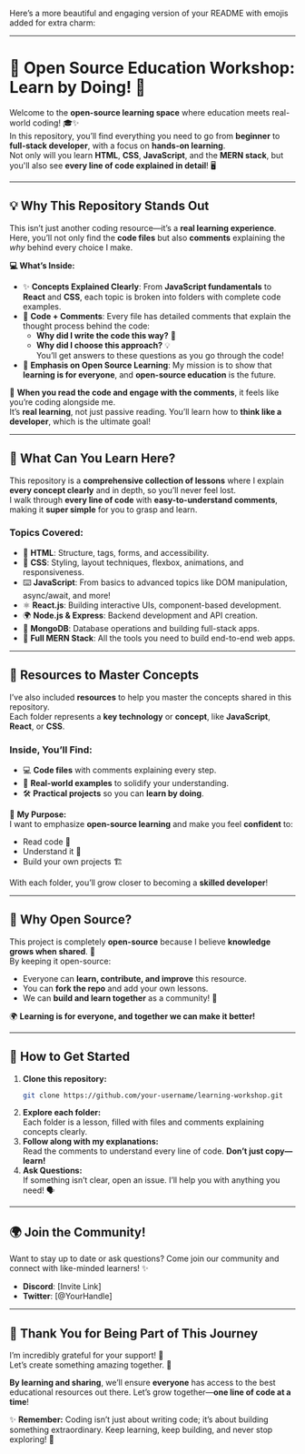 Here’s a more beautiful and engaging version of your README with emojis added for extra charm:  

---

# 🌟 **Open Source Education Workshop: Learn by Doing!** 🚀  

Welcome to the **open-source learning space** where education meets real-world coding! 🎓✨  
In this repository, you’ll find everything you need to go from **beginner** to **full-stack developer**, with a focus on **hands-on learning**.  
Not only will you learn **HTML**, **CSS**, **JavaScript**, and the **MERN stack**, but you'll also see **every line of code explained in detail**! 🖥️  

---

## 💡 **Why This Repository Stands Out**  

This isn’t just another coding resource—it’s a **real learning experience**.  
Here, you’ll not only find the **code files** but also **comments** explaining the *why* behind every choice I make.  

**💻 What’s Inside:**  
- ✨ **Concepts Explained Clearly**: From **JavaScript fundamentals** to **React** and **CSS**, each topic is broken into folders with complete code examples.  
- 📝 **Code + Comments**: Every file has detailed comments that explain the thought process behind the code:  
  - **Why did I write the code this way?** 🤔  
  - **Why did I choose this approach?** 💡  
You’ll get answers to these questions as you go through the code!  
- 🌟 **Emphasis on Open Source Learning**: My mission is to show that **learning is for everyone**, and **open-source education** is the future.  

💬 **When you read the code and engage with the comments**, it feels like you’re coding alongside me.  
It’s **real learning**, not just passive reading. You’ll learn how to **think like a developer**, which is the ultimate goal!  

---

## 🌈 **What Can You Learn Here?**  

This repository is a **comprehensive collection of lessons** where I explain **every concept clearly** and in depth, so you’ll never feel lost.  
I walk through **every line of code** with **easy-to-understand comments**, making it **super simple** for you to grasp and learn.  

### **Topics Covered:**  
- 📑 **HTML**: Structure, tags, forms, and accessibility.  
- 🎨 **CSS**: Styling, layout techniques, flexbox, animations, and responsiveness.  
- ⌨️ **JavaScript**: From basics to advanced topics like DOM manipulation, async/await, and more!  
- ⚛️ **React.js**: Building interactive UIs, component-based development.  
- 🌍 **Node.js & Express**: Backend development and API creation.  
- 💾 **MongoDB**: Database operations and building full-stack apps.  
- 🚀 **Full MERN Stack**: All the tools you need to build end-to-end web apps.  

---

## 🌟 **Resources to Master Concepts**  

I’ve also included **resources** to help you master the concepts shared in this repository.  
Each folder represents a **key technology** or **concept**, like **JavaScript**, **React**, or **CSS**.  

### Inside, You’ll Find:  
- 💻 **Code files** with comments explaining every step.  
- 🎯 **Real-world examples** to solidify your understanding.  
- 🛠️ **Practical projects** so you can **learn by doing**.  

💬 **My Purpose:**  
I want to emphasize **open-source learning** and make you feel **confident** to:  
- Read code 📖  
- Understand it 🧠  
- Build your own projects 🏗️  

With each folder, you’ll grow closer to becoming a **skilled developer**!  

---

## 🚀 **Why Open Source?**  

This project is completely **open-source** because I believe **knowledge grows when shared**. 🌱  
By keeping it open-source:  
- Everyone can **learn, contribute, and improve** this resource.  
- You can **fork the repo** and add your own lessons.  
- We can **build and learn together** as a community! 🤝  

🌍 **Learning is for everyone, and together we can make it better!**  

---

## 📂 **How to Get Started**  

1. **Clone this repository:**  
   ```bash  
   git clone https://github.com/your-username/learning-workshop.git  
   ```  
2. **Explore each folder:**  
   Each folder is a lesson, filled with files and comments explaining concepts clearly.  
3. **Follow along with my explanations:**  
   Read the comments to understand every line of code. **Don’t just copy—learn!**  
4. **Ask Questions:**  
   If something isn’t clear, open an issue. I’ll help you with anything you need! 🗣️  

---

## 🌍 **Join the Community!**  

Want to stay up to date or ask questions? Come join our community and connect with like-minded learners! ✨  

- **Discord**: [Invite Link]  
- **Twitter**: [@YourHandle]  

---

## 🙏 **Thank You for Being Part of This Journey**  

I’m incredibly grateful for your support! 💖  
Let’s create something amazing together. 💪  

**By learning and sharing**, we’ll ensure **everyone** has access to the best educational resources out there. Let’s grow together—**one line of code at a time**!  

✨ **Remember:** Coding isn’t just about writing code; it’s about building something extraordinary. Keep learning, keep building, and never stop exploring! 🌟  
